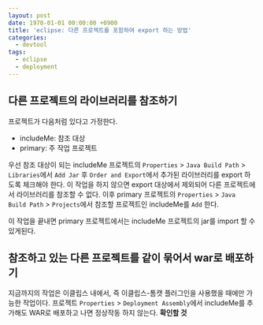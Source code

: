 ```yaml
---
layout: post
date: 1970-01-01 00:00:00 +0900
title: 'eclipse: 다른 프로젝트를 포함하여 export 하는 방법'
categories:
  - devtool
tags:
  - eclipse
  - deployment
---
```


## 다른 프로젝트의 라이브러리를 참조하기
프로젝트가 다음처럼 있다고 가정한다.
- includeMe: 참조 대상
- primary: 주 작업 프로젝트

우선 참조 대상이 되는 includeMe 프로젝트의 `Properties` > `Java Build Path` > `Libraries`에서 `Add Jar` 후 `Order and Export`에서 추가된 라이브러리를 export 하도록 체크해야 한다. 이 작업을 하지 않으면 export 대상에서 제외되어 다른 프로젝트에서 라이브러리를 참조할 수 없다. 이후 primary 프로젝트의 `Properties` > `Java Build Path` > `Projects`에서 참조할 프로젝트인 includeMe를 `Add` 한다.

이 작업을 끝내면 primary 프로젝트에서는 includeMe 프로젝트의 jar를 import 할 수 있게된다.

## 참조하고 있는 다른 프로젝트를 같이 묶어서 war로 배포하기
지금까지의 작업은 이클립스 내에서, 즉 이클립스-톰캣 플러그인을 사용했을 때에만 가능한 작업이다.
프로젝트 `Properties` > `Deployment Assembly`에서 includeMe를 추가해도 WAR로 배포하고 나면 정상작동 하지 않는다. **확인할 것**
